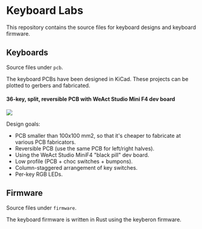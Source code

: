 # Keyboard Labs

This repository contains the source files for keyboard
designs and keyboard firmware.

## Keyboards

Source files under `pcb`.

The keyboard PCBs have been designed in KiCad.
These projects can be plotted to gerbers and fabricated.

#### 36-key, split, reversible PCB with WeAct Studio Mini F4 dev board

![](https://raw.githubusercontent.com/rgoulter/keyboard-labs/master/docs/images/keyboard1_final_result.jpg)

Design goals:

- PCB smaller than 100x100 mm2,
  so that it's cheaper to fabricate at various
  PCB fabricators.
- Reversible PCB (use the same PCB for left/right halves).
- Using the WeAct Studio MiniF4 "black pill" dev board.
- Low profile (PCB + choc switches + bumpons).
- Column-staggered arrangement of key switches.
- Per-key RGB LEDs.

## Firmware

Source files under `firmware`.

The keyboard firmware is written in Rust using the keyberon
firmware.
